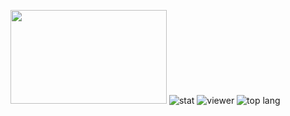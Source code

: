 <img src="https://images.alphacoders.com/923/923358.jpg" width="250" height="150"></img>
![stat](https://github-readme-stats.vercel.app/api?username=maestroal&show_icons=true&locale=id&theme=radical)
![viewer](https://komarev.com/ghpvc/?username=maestroal&label=Pengunjung&color=green&style=plastic)
![top lang](https://github-readme-stats.vercel.app/api/top-langs?username=maestroal&show_icons=true&locale=id&layout=compact&theme=radical)


